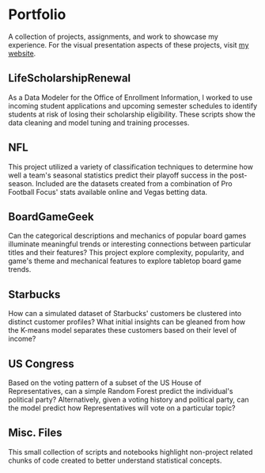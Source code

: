 # Portfolio
A collection of projects, assignments, and work to showcase my experience. For the visual presentation aspects of these projects, visit [my website](https://philcork.com/projects).

## LifeScholarshipRenewal
As a Data Modeler for the Office of Enrollment Information, I worked to use incoming student applications and upcoming semester schedules to identify students at risk of losing their scholarship eligibility. These scripts show the data cleaning and model tuning and training processes.

## NFL
This project utilized a variety of classification techniques to determine how well a team's seasonal statistics predict their playoff success in the post-season. Included are the datasets created from a combination of Pro Football Focus' stats available online and Vegas betting data. 

## BoardGameGeek
Can the categorical descriptions and mechanics of popular board games illuminate meaningful trends or interesting connections between particular titles and their features? This project explore complexity, popularity, and game's theme and mechanical features to explore tabletop board game trends.

## Starbucks
How can a simulated dataset of Starbucks' customers be clustered into distinct customer profiles? What initial insights can be gleaned from how the K-means model separates these customers based on their level of income?

## US Congress
Based on the voting pattern of a subset of the US House of Representatives, can a simple Random Forest predict the individual's political party? Alternatively, given a voting history and political party, can the model predict how Representatives will vote on a particular topic?

## Misc. Files
This small collection of scripts and notebooks highlight non-project related chunks of code created to better understand statistical concepts.
